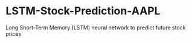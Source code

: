 # LSTM-Stock-Prediction-AAPL
Long Short-Term Memory (LSTM) neural network to predict future stock prices
